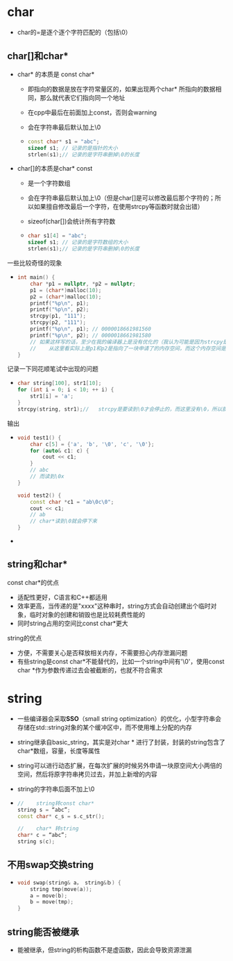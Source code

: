 # char

- char的=是逐个逐个字符匹配的（包括\0）



## char[]和char*

- char* 的本质是 const char* 

  - 即指向的数据是放在字符常量区的，如果出现两个char* 所指向的数据相同，那么就代表它们指向同一个地址

  - 在cpp中最后在前面加上const，否则会warning

  - 会在字符串最后默认加上\0

  - ```cpp
    const char* s1 = "abc";
    sizeof s1; // 记录的是指针的大小
    strlen(s1);// 记录的是字符串删掉\0的长度
    ```

- char[]的本质是char* const

  - 是一个字符数组

  - 会在字符串最后默认加上\0（但是char[]是可以修改最后那个字符的；所以如果擅自修改最后一个字符，在使用strcpy等函数时就会出错）

  - sizeof(char[])会统计所有字符数

  - ```cpp
    char s1[4] = "abc";
    sizeof s1; // 记录的是字符数组的大小
    strlen(s1);// 记录的是字符串删掉\0的长度
    ```





一些比较奇怪的现象

- ```cpp
  int main() {
      char *p1 = nullptr, *p2 = nullptr;
      p1 = (char*)malloc(10);
      p2 = (char*)malloc(10);
      printf("%p\n", p1);
      printf("%p\n", p2);
      strcpy(p1, "111");
      strcpy(p2, "111");
      printf("%p\n", p1); // 0000018661981560
      printf("%p\n", p2); // 0000018661981580
      // 如果这样写的话，至少在我的编译器上是没有优化的（我认为可能是因为strcpy是按值拷贝的；并且编译器没有足够的智能做优化）
      //	从这里看实际上是p1和p2是指向了一块申请了的内存空间，而这个内存空间是在堆上申请的，
  }
  ```



记录一下同花顺笔试中出现的问题

- ```cpp
  char string[100], str1[10];
  for (int i = 0; i < 10; ++ i) {
      str1[i] = 'a';
  }
  strcpy(string, str1);//	strcpy是要读到\0才会停止的，而这里没有\0，所以就会内存越界
  ```



输出

- ```cpp
  void test1() {
      char c[5] = {'a', 'b', '\0', 'c', '\0'};
      for (auto& c1: c) {
          cout << c1;
      }
      // abc
      // 而读到\0x
  }
  
  void test2() {
      const char *c1 = "ab\0c\0";
      cout << c1;
      // ab
      // char*读到\0就会停下来
  }
  ```

- 



## string和char*

const char*的优点

- 适配性更好，C语言和C++都适用
- 效率更高，当传递的是"xxxx"这种串时，string方式会自动创建出个临时对象，临时对象的创建和销毁也是比较耗费性能的
- 同时string占用的空间比const char*更大



string的优点

- 方便，不需要关心是否释放相关内存，不需要担心内存泄漏问题
- 有些string是const char*不能替代的，比如一个string中间有'\0'，使用const char *作为参数传递过去会被截断的，也就不符合需求







# string

- 一些编译器会采取**SSO**（small string optimization）的优化，小型字符串会存储在std::string对象的某个缓冲区中，而不使用堆上分配的内存

- string继承自basic_string，其实是对char * 进行了封装，封装的string包含了char*数组，容量，长度等属性

- string可以进行动态扩展，在每次扩展的时候另外申请一块原空间大小两倍的空间，然后将原字符串拷贝过去，并加上新增的内容

- string的字符串后面不加上\0

- ```cpp
  //	string转const char*
  string s = “abc”; 
  const char* c_s = s.c_str(); 
  
  //	char* 转string
  char* c = “abc”; 
  string s(c); 
  ```




## 不用swap交换string

- ```cpp
  void swap(string& a， string&ｂ) {
      string tmp(move(a));
      a = move(b);
      b = move(tmp);
  }
  ```



## string能否被继承

- 能被继承，但string的析构函数不是虚函数，因此会导致资源泄漏

